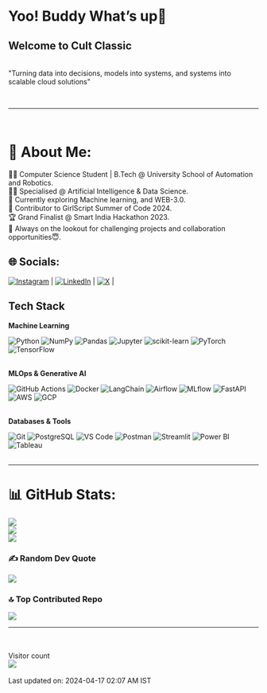 
# Yoo! Buddy What’s up👋
## Welcome to Cult Classic
<br>
"Turning data into decisions, models into systems, and systems into scalable cloud solutions"

<br><hr><br>
# 💫 About Me:
👨‍💻 Computer Science Student | B.Tech @ University School of Automation and Robotics.<br>👨‍🎓 Specialised @ Artificial Intelligence & Data Science.<br>🚀 Currently exploring Machine learning, and WEB-3.0.<br>💼 Contributor to GirlScript Summer of Code 2024.<br>🏆 Grand Finalist @ Smart India Hackathon 2023.<br>🎯 Always on the lookout for challenging projects and collaboration opportunities😇.


## 🌐 Socials:
<div>

[![Instagram](https://img.shields.io/badge/Instagram-%23E4405F.svg?logo=Instagram&logoColor=white)](https://instagram.com/https://www.instagram.com/sonu0sharma1) <span>|	</span>
[![LinkedIn](https://img.shields.io/badge/LinkedIn-%230077B5.svg?logo=linkedin&logoColor=white)](https://linkedin.com/in/https://www.linkedin.com/in/sonu-sharma1000) <span>|	</span>
[![X](https://img.shields.io/badge/X-black.svg?logo=X&logoColor=white)](https://x.com/https://x.com/Sonu001Sharma) <span>|	</span>

</div>

<!--
# 💻 Tech Stack:
![C](https://img.shields.io/badge/c-%2300599C.svg?style=for-the-badge&logo=c&logoColor=white) ![C++](https://img.shields.io/badge/c++-%2300599C.svg?style=for-the-badge&logo=c%2B%2B&logoColor=white) ![CSS3](https://img.shields.io/badge/css3-%231572B6.svg?style=for-the-badge&logo=css3&logoColor=white) ![HTML5](https://img.shields.io/badge/html5-%23E34F26.svg?style=for-the-badge&logo=html5&logoColor=white) ![Python](https://img.shields.io/badge/python-3670A0?style=for-the-badge&logo=python&logoColor=ffdd54) ![Anaconda](https://img.shields.io/badge/Anaconda-%2344A833.svg?style=for-the-badge&logo=anaconda&logoColor=white) ![SASS](https://img.shields.io/badge/SASS-hotpink.svg?style=for-the-badge&logo=SASS&logoColor=white) ![MySQL](https://img.shields.io/badge/mysql-4479A1.svg?style=for-the-badge&logo=mysql&logoColor=white) ![Canva](https://img.shields.io/badge/Canva-%2300C4CC.svg?style=for-the-badge&logo=Canva&logoColor=white) ![Figma](https://img.shields.io/badge/figma-%23F24E1E.svg?style=for-the-badge&logo=figma&logoColor=white) ![Matplotlib](https://img.shields.io/badge/Matplotlib-%23ffffff.svg?style=for-the-badge&logo=Matplotlib&logoColor=black) ![NumPy](https://img.shields.io/badge/numpy-%23013243.svg?style=for-the-badge&logo=numpy&logoColor=white) ![Pandas](https://img.shields.io/badge/pandas-%23150458.svg?style=for-the-badge&logo=pandas&logoColor=white) ![Plotly](https://img.shields.io/badge/Plotly-%233F4F75.svg?style=for-the-badge&logo=plotly&logoColor=white) ![PyTorch](https://img.shields.io/badge/PyTorch-%23EE4C2C.svg?style=for-the-badge&logo=PyTorch&logoColor=white) ![scikit-learn](https://img.shields.io/badge/scikit--learn-%23F7931E.svg?style=for-the-badge&logo=scikit-learn&logoColor=white)
-->


<!--  ## 【﻿Ｔｅｃｈ　Ｓｔａｃｋ】-->

## **Tech Stack**
**Machine Learning**  

<div> 
	<img src="https://img.shields.io/badge/Python-3776AB?style=for-the-badge&logo=python&logoColor=white" alt="Python" />
	<img src="https://img.shields.io/badge/NumPy-013243?style=for-the-badge&logo=numpy&logoColor=white" alt="NumPy" />
	<img src="https://img.shields.io/badge/Pandas-150458?style=for-the-badge&logo=pandas&logoColor=white" alt="Pandas" />
	<img src="https://img.shields.io/badge/Jupyter-F37626?style=for-the-badge&logo=jupyter&logoColor=white" alt="Jupyter" />
	<img src="https://img.shields.io/badge/scikit--learn-F7931E?style=for-the-badge&logo=scikit-learn&logoColor=white" alt="scikit-learn" />
	<img src="https://img.shields.io/badge/PyTorch-EE4C2C?style=for-the-badge&logo=pytorch&logoColor=white" alt="PyTorch" />
	<img src="https://img.shields.io/badge/TensorFlow-FF6F00?style=for-the-badge&logo=tensorflow&logoColor=white" alt="TensorFlow" />
</div> <br>


**MLOps & Generative AI**  
<div>
	<img src="https://img.shields.io/badge/GitHub%20Actions-2088FF?style=for-the-badge&logo=githubactions&logoColor=white" alt="GitHub Actions" />
	<img src="https://img.shields.io/badge/Docker-2496ED?style=for-the-badge&logo=docker&logoColor=white" alt="Docker" />
	<img src="https://img.shields.io/badge/LangChain-1B93F0?style=for-the-badge&logo=chainlink&logoColor=white" alt="LangChain" />
	<img src="https://img.shields.io/badge/Apache%20Airflow-017CEE?style=for-the-badge&logo=apacheairflow&logoColor=white" alt="Airflow" />
	<img src="https://img.shields.io/badge/MLflow-0B99FF?style=for-the-badge&logo=mlflow&logoColor=white" alt="MLflow" />
	<img src="https://img.shields.io/badge/FastAPI-009688?style=for-the-badge&logo=fastapi&logoColor=white" alt="FastAPI" />
	<img src="https://img.shields.io/badge/Amazon%20AWS-232F3E?style=for-the-badge&logo=amazonaws&logoColor=white" alt="AWS" />
	<img src="https://img.shields.io/badge/Google%20Cloud-4285F4?style=for-the-badge&logo=googlecloud&logoColor=white" alt="GCP" />
</div> <br>


**Databases & Tools**  

<div> 
	<img src="https://img.shields.io/badge/Git-F05032?style=for-the-badge&logo=git&logoColor=white" alt="Git" />
	<img src="https://img.shields.io/badge/PostgreSQL-4169E1?style=for-the-badge&logo=postgresql&logoColor=white" alt="PostgreSQL" />
	<img src="https://img.shields.io/badge/VS%20Code-007ACC?style=for-the-badge&logo=visualstudiocode&logoColor=white" alt="VS Code" />
	<img src="https://img.shields.io/badge/Postman-FF6C37?style=for-the-badge&logo=postman&logoColor=white" alt="Postman" />
	<img src="https://img.shields.io/badge/Streamlit-FF4B4B?style=for-the-badge&logo=streamlit&logoColor=white" alt="Streamlit" />
	<img src="https://img.shields.io/badge/Power%20BI-F2C811?style=for-the-badge&logo=powerbi&logoColor=black" alt="Power BI" />
	<img src="https://img.shields.io/badge/Tableau-E97627?style=for-the-badge&logo=tableau&logoColor=white" alt="Tableau" />
</div> <br>


---



# 📊 GitHub Stats:
![](https://github-readme-stats.vercel.app/api?username=Sonu0Sharma&theme=tokyonight&hide_border=false&include_all_commits=true&count_private=false)<br/>
![](https://github-readme-streak-stats.herokuapp.com/?user=Sonu0Sharma&theme=tokyonight&hide_border=false)<br/>
![](https://github-readme-stats.vercel.app/api/top-langs/?username=Sonu0Sharma&theme=tokyonight&hide_border=false&include_all_commits=true&count_private=false&layout=compact)


### ✍️ Random Dev Quote
![](https://quotes-github-readme.vercel.app/api?type=horizontal&theme=radical)




### 🔝 Top Contributed Repo
![](https://github-contributor-stats.vercel.app/api?username=Sonu0Sharma&limit=5&theme=vue-dark&combine_all_yearly_contributions=true)

---
  <br><br>
	<!--
  <a href="https://github.com/geekylakshya">
    <img src="https://komarev.com/ghpvc/?username=geekylakshya" alt="page views" />
  </a>
-->
  Visitor count<br>
  <img src="https://profile-counter.glitch.me/geekylakshya/count.svg" />
  <br><br>
  Last updated on: 2024-04-17 02:07 AM IST
</p>
<br><br>



